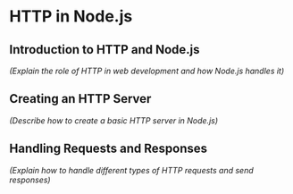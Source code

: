 # HTTP in Node.js

## Introduction to HTTP and Node.js

*(Explain the role of HTTP in web development and how Node.js handles it)*

## Creating an HTTP Server

*(Describe how to create a basic HTTP server in Node.js)*

## Handling Requests and Responses

*(Explain how to handle different types of HTTP requests and send responses)*
